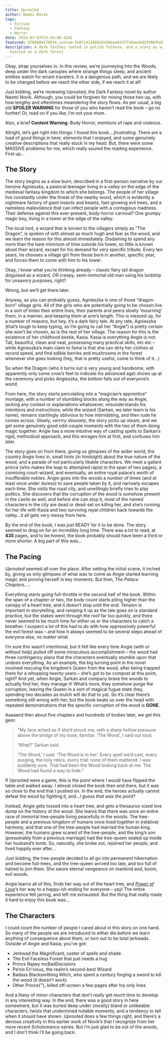 ```yaml
---
title: Uprooted
author: Naomi Novik
tags:
  - Fiction
  - Fantasy
  - Horror
date: 2024-07-03T23:34:00.428Z
featured: 9780804179034_custom-fe0f1411669a919deae033f716eee9d37d90fbd8.jpg
description: A dark fantasy rooted in polish folkore, and a story as winding and
  twisted as a dark forest
---
```

Okay, strap yourselves in. In this review, we’re journeying Into the Woods, deep under the dark canopies where strange things sleep, and ancient entities watch for errant travelers. It is a dangerous path, and we are likely to be changed before we reach the other side, if we reach it at all!

Just kidding, we’re reviewing Uprooted, the Dark Fantasy novel by author Naomi Novik. Although, you could be forgiven for mixing those two up, with how lengthy and oftentimes meandering the story flows. As per usual, a big old **SPOILER WARNING** for those of you who haven’t read the book – go no further! Or, read on if you like; I’m not your mom.

Also, a brief **Content Warning**: Body Horror, mentions of rape and violence.

Allright, let’s get right into things: I found this book….*frustrating*. There are a load of good things in here, elements that I enjoyed, and some genuinely creative descriptions that really stuck in my head. But, there were some MASSIVE problems for me, which really soured the reading experience. First up…



## The Story

The story begins as a slow burn, described in a first-person narrative by our heroine Agnieszka, a pastoral teenager living in a valley on the edge of the medieval fantasy kingdom to which she belongs. The people of her village live constantly under the threat of the nearby wood, which is evidently a nightmare factory of giant insects and beasts, fast-growing evil trees, and a nameless malevolence that can infect people with a contagious madness. Their defense against this ever-present, body-horror carnival? One grumpy magic boy, living in a tower at the edge of the valley.

The local lord, a wizard that is known to the villagers simply as “The Dragon”, is spoken of with almost as much hugh and fear as the wood, and we learn the reason for this almost immediately. Disdaining to spend any more than the bare minimum of time outside his tower, so little is known about their wizard, except for his demand for very specific tribute. Every ten years, he chooses a village girl from those born in another, specific year, and forces them to come with him to his tower.

Okay, I know what you’re thinking already – classic fairy tail dragon disguised as a wizard, OR creepy, semi-immortal old man using his lordship for unsavory purposes, right?

Wrong, but we’ll get there later.

Anyway, as you can probably guess, Agnieszka is one of those “dragon-born” village girls. All of the girls who are potentially going to be chosen live in a sort of limbo their entire lives, their parents and peers slowly ‘mourning’ them, in a manner, and keeping them at arm’s length. This is messed up, for a number of reasons, but hey, it’s a dark fairy tale. At any rate, Agnieszka (that’s tough to keep typing, so I’m going to call her “Angie”) is pretty certain she won’t be chosen, as is the rest of her village. The reason for this is the existence of her childhood bestie, Kasia. Kasia is everything Angie is not: Tall, beautiful, clean and neat, possessing many practical skills, etc etc – while Agnieszka’s main claim to fame is that she can dirty her clothes at record speed, and find edible berries and mushrooms in the forest whenever she goes looking (hey, that *is* pretty useful, come to think of it…)

So when the Dragon (who it turns out is very young and handsome, with apparently only some crow’s feet to indicate his advanced age) shows up at the ceremony and picks Angieszka, the bottom falls out of everyone’s world.

From here, the story starts percolating into a “magician’s apprentice” montage, with a number of stumbling blocks along the way as Angie, lacking any context or explanations whatsoever, misunderstands his intentions and instructions; while the wizard (Sarkan, we later learn is his name), remains startlingly oblivious to how intimidating, and then rude he comes across. Slowly, *verrrry slooowly*, the story picks up steam, and we get some genuinely good odd-couple moments with the two of them doing magic together. Angie has a more intuitive way of casting spells to Sarkan’s rigid, methodical approach, and this enrages him at first, and confuses him later.

The story goes on from there, giving us glimpses of the wider world, the country Angie lives in, small hints (in hindsight) about the true nature of the wood, and a parade of not particularly likable characters. We meet a gallant prince (who makes the leap to attempted rapist in the span of two pages), a conniving court-wizard, and eventually, an entire royal palace’s worth of insufferable nobles. Angie goes into the woods a number of times (and at least once under duress) to save people taken by it, and narrowly escapes each time. She visits the royal city, and unwillingly briefly tries to play politics. She discovers that the corruption of the wood is somehow present in the castle as well, and before she can stop it, most of the named characters in the city are dead or dead-set on killing her, and she’s running for her life with Kasia and two surviving royal children back towards the valley…it all gets very messy from here.

By the end of the book, I was just READY for it to be done. The story seemed to drag on for an incredibly long time. There was a lot to read,  at **435** pages, and to be honest, the book probably should have been a third or more shorter. A big part of this was…



## The Pacing

*Uprooted* seemed all over the place. After setting the initial scene, it inched by, giving us only glimpses of what was to come as Angie started learning magic and proving herself in key moments. But then, *The Palace Chapters…..*

Everything starts going full-throttle in the second half of the book. Within the span of a chapter or two, the body count starts piling higher than the canopy of a heart tree, and it doesn’t stop until the end. Tension is important in storytelling, and ramping it up as the tale goes on is standard practice, but the stakes went through the roof far too quickly, and there never seemed to be much time for either us or the characters to catch a breather. I suspect a lot of this had to do with how oppressively powerful the evil forest was – and how it always seemed to be several steps ahead of everyone else, no matter what.

I’m sure this wasn’t intentional, but it felt like every time Angie (with or without help) pulled off some miraculous accomplishment – the wood had three contingency plans that the characters eventually stumble upon that undoes everything. As an example, the big turning point in the novel involved rescuing the kingdom’s Queen from the wood, after being trapped there for a whopping twenty years – she’s got to be compost at this point, right? And yet, when Angie, Sarkan and company brave the woods to actually find her, they manage it! What’s more, they somehow purge the corruption, leaving the Queen in a sort of magical fugue state (hey, spending two decades as mulch will do that to ya). So it’s clear there’s something still wrong with her, but the book beats us over the head with repeated demonstrations that the specific corruption of the wood is **GONE**.

Aaaaand then about five chapters and hundreds of bodies later, we get this gem:



> “My face ached as if she’d struck me, with a sharp hollow pressure above the bridge of my nose, familiar. ‘The Wood’, I said out loud.
>
> ‘What?’ Sarkan said.
>
> ‘The Wood,’ I said. ‘The Wood is in her.’ Every spell we’d cast, every purging, the holy relics, every trial: none of them mattered. I was suddenly sure. That had been the Wood looking back at me. The Wood had found a way to hide.”
>
>

If Uprooted were a game, this is the point where I would have flipped the table and walked away. I almost closed the book then and there, but it was so close to the end that I pushed on. In the end, the heroes actually cannot defeat the wood by fighting it, and…*I guess that was the point*? 



Instead, Angie gets tossed into a heart tree, and gets a thesaurus-sized lore dump on the history of the wood. She learns that there was once an entire race of immortal tree-people living peacefully in the woods. The tree-people and a previous kingdom of humans once lived together in (relative) harmony, and that one of the tree-people had married the human king. However, the humans grew scared of the tree-people, and the king’s son (presumably from a previous marriage) had the tree-queen sealed up inside her husband’s tomb. So, naturally, she broke out, rejoined her people, and lived happily ever after…

Just kidding, the tree-people decided to all go into permanent hibernation and become full-trees, and the tree-queen arrived too late, and too full of hatred to join them. She swore eternal vengeance on mankind and, boom, evil woods.

Angie learns all of this, finds her way out of the heart tree, and *[Power of Love](https://tvtropes.org/pmwiki/pmwiki.php/Main/ThePowerOfLove)*’s  her way to a happy-ish ending for everyone – yay! The entire experience felt jarring, and left me exhausted. But the thing that really made it hard to enjoy this book was…



## The Characters

I could count the number of people I cared about in this story on one hand. So many of the people we are introduced to either die before we learn anything of consequence about them, or turn out to be total jerkwads. Outside of Angie and Kasia, you’ve got:

* Jerkwad the Magnificent, caster of spells and shade
* The Evil Faceless Forest that just needs a hug
* Prince Rapey mcBadDecisions
* Pe’nis En’vious, the realm’s second-best Wizard
* Badass Blacksmithing Witch, who spent a century forging a sword to kill the wood (it doesn’t work)
* Other Prince(™), killed off-screen a few pages after his only lines

And a litany of minor characters that don’t really get much time to develop in any interesting way. In the end, there was a good story in here somewhere, but it was buried deep under (mostly) bland or unlikeable characters, twists that undermined notable moments, and a tendency to tell when it should have shown. *Uprooted* does a few things right, and there’s a devious creativity in this earlier work of Novik’s that I recognize from her more recent *Scholomance* series. But I’m just glad to be out of the woods, and I don’t think I’ll be going back.